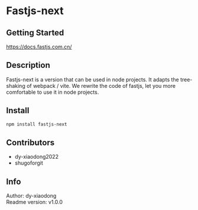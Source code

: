 # Fastjs-next

## Getting Started

https://docs.fastjs.com.cn/

## Description

Fastjs-next is a version that can be used in node projects. It adapts the tree-shaking of webpack / vite. We rewrite the code of fastjs, let you more comfortable to use it in node projects.

## Install

```bash
npm install fastjs-next
```

## Contributors

- dy-xiaodong2022
- shugoforgit

## Info

Author: dy-xiaodong<br />
Readme version: v1.0.0